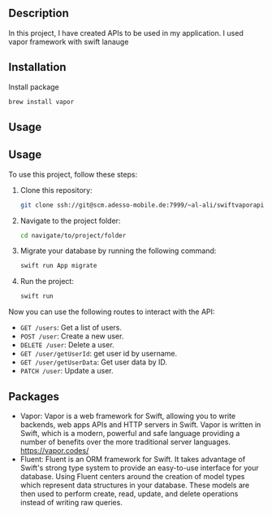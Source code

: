 ## Description

In this project, I have created APIs to be used in my application. I used vapor framework with swift lanauge
## Installation

Install package
   ```bash
brew install vapor
``` 

## Usage

## Usage

To use this project, follow these steps:

1. Clone this repository:
   ```bash
   git clone ssh://git@scm.adesso-mobile.de:7999/~al-ali/swiftvaporapi.git
   ```

2. Navigate to the project folder:
   ```bash
   cd navigate/to/project/folder
   ```

3. Migrate your database by running the following command:
   ```bash
   swift run App migrate
   ```

4. Run the project:
   ```bash
   swift run
   ```


Now you can use the following routes to interact with the API:

- `GET /users`: Get a list of users.
- `POST /user`: Create a new user.
- `DELETE /user`: Delete a user.
- `GET /user/getUserId`: get user id by username.
- `GET /user/getUserData`: Get user data by ID.
- `PATCH /user`: Update a user.

## Packages
 * Vapor:  Vapor is a web framework for Swift, allowing you to write backends, web apps APIs and HTTP servers in Swift. Vapor is written in Swift, which is a modern, powerful and safe language providing a number of benefits over the more traditional server languages. https://vapor.codes/
 * Fluent: Fluent is an ORM framework for Swift. It takes advantage of Swift's strong type system to provide an easy-to-use interface for your database. Using Fluent centers around the creation of model types which represent data structures in your database. These models are then used to perform create, read, update, and delete operations instead of writing raw queries. 




   


